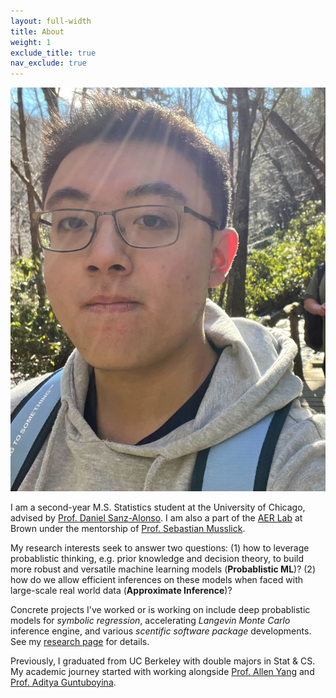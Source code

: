 ```yaml
---
layout: full-width
title: About
weight: 1
exclude_title: true
nav_exclude: true
---
```


<img class="headshot" src="assets/img/headshot.jpg">

I am a second-year M.S. Statistics student at the University of Chicago, advised by [Prof. Daniel Sanz-Alonso](https://sites.google.com/a/uchicago.edu/sanz-alonso/). I am also a part of the [AER Lab](https://musslick.github.io/AER_website/About.html) at Brown under the mentorship of [Prof. Sebastian Musslick](https://smusslick.com/).

My research interests seek to answer two questions: (1) how to leverage probablistic thinking, e.g. prior knowledge and decision theory, to build more robust and versatile machine learning models (**Probablistic ML**)? (2) how do we allow efficient inferences on these models when faced with large-scale real world data (**Approximate Inference**)?

Concrete projects I've worked or is working on include deep probablistic models for *symbolic regression*, accelerating *Langevin Monte Carlo* inference engine, and various *scentific software package* developments. See my [research page]({{site.baseurl}}/research.html) for details.

Previously, I graduated from UC Berkeley with double majors in Stat & CS. My academic journey started with working alongside [Prof. Allen Yang](https://vivecenter.berkeley.edu/people/allen-y-yang/) and [Prof. Aditya Guntuboyina](https://www.stat.berkeley.edu/~aditya/).
